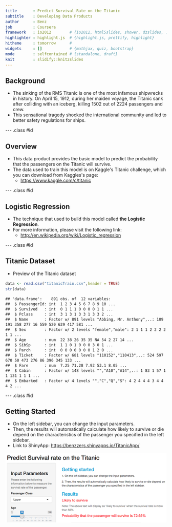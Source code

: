 ```yaml
---
title       : Predict Survival Rate on the Titanic
subtitle    : Developing Data Products
author      : Benz
job         : Coursera
framework   : io2012        # {io2012, html5slides, shower, dzslides, ...}
highlighter : highlight.js  # {highlight.js, prettify, highlight}
hitheme     : tomorrow      # 
widgets     : []            # {mathjax, quiz, bootstrap}
mode        : selfcontained # {standalone, draft}
knit        : slidify::knit2slides
---
```


## Background
- The sinking of the RMS Titanic is one of the most infamous shipwrecks in history.  On April 15, 1912, during her maiden voyage, the Titanic sank after colliding with an iceberg, killing 1502 out of 2224 passengers and crew.
- This sensational tragedy shocked the international community and led to better safety regulations for ships.

--- .class #id 

## Overview
- This data product provides the basic model to predict the probability that the passengers on the Titanic will survive. 
- The data used to train this model is on Kaggle's Titanic challenge, which you can download from Kaggles's page:
    - https://www.kaggle.com/c/titanic

--- .class #id 

## Logistic Regression
- The technique that used to build this model called **the Logistic Regression**.
- For more information, please visit the following link:
    - http://en.wikipedia.org/wiki/Logistic_regression

--- .class #id 

## Titanic Dataset

- Preview of the Titanic dataset


```r
data <- read.csv("titanicTrain.csv",header = TRUE)
str(data)
```

```
## 'data.frame':	891 obs. of  12 variables:
##  $ PassengerId: int  1 2 3 4 5 6 7 8 9 10 ...
##  $ Survived   : int  0 1 1 1 0 0 0 0 1 1 ...
##  $ Pclass     : int  3 1 3 1 3 3 1 3 3 2 ...
##  $ Name       : Factor w/ 891 levels "Abbing, Mr. Anthony",..: 109 191 358 277 16 559 520 629 417 581 ...
##  $ Sex        : Factor w/ 2 levels "female","male": 2 1 1 1 2 2 2 2 1 1 ...
##  $ Age        : num  22 38 26 35 35 NA 54 2 27 14 ...
##  $ SibSp      : int  1 1 0 1 0 0 0 3 0 1 ...
##  $ Parch      : int  0 0 0 0 0 0 0 1 2 0 ...
##  $ Ticket     : Factor w/ 681 levels "110152","110413",..: 524 597 670 50 473 276 86 396 345 133 ...
##  $ Fare       : num  7.25 71.28 7.92 53.1 8.05 ...
##  $ Cabin      : Factor w/ 148 levels "","A10","A14",..: 1 83 1 57 1 1 131 1 1 1 ...
##  $ Embarked   : Factor w/ 4 levels "","C","Q","S": 4 2 4 4 4 3 4 4 4 2 ...
```

--- .class #id 

## Getting Started
- On the left sidebar, you can change the input parameters.
- Then, the results will automatically calculate how likely to survive or die depend on the characteristics of the passenger you specified in the left sidebar.
- Link to ShinyApp: https://benzzers.shinyapps.io/TitanicApp/ 

![Test](screenshot.png)




